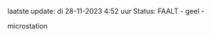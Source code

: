 laatste update: 
di 28-11-2023  4:52   uur 
Status: FAALT - geel - 
<div class="service R">microstation</div>